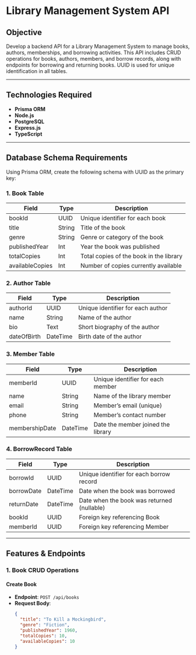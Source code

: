 # Library Management System API

## Objective
Develop a backend API for a Library Management System to manage books, authors, memberships, and borrowing activities. This API includes CRUD operations for books, authors, members, and borrow records, along with endpoints for borrowing and returning books. UUID is used for unique identification in all tables.

---

## Technologies Required
- **Prisma ORM**
- **Node.js**
- **PostgreSQL**
- **Express.js**
- **TypeScript**

---

## Database Schema Requirements
Using Prisma ORM, create the following schema with UUID as the primary key:

### 1. Book Table
| Field           | Type   | Description                               |
|-----------------|--------|-------------------------------------------|
| bookId          | UUID   | Unique identifier for each book           |
| title           | String | Title of the book                         |
| genre           | String | Genre or category of the book             |
| publishedYear   | Int    | Year the book was published               |
| totalCopies     | Int    | Total copies of the book in the library   |
| availableCopies | Int    | Number of copies currently available      |

### 2. Author Table
| Field        | Type     | Description                          |
|--------------|----------|--------------------------------------|
| authorId     | UUID     | Unique identifier for each author    |
| name         | String   | Name of the author                   |
| bio          | Text     | Short biography of the author        |
| dateOfBirth  | DateTime | Birth date of the author             |

### 3. Member Table
| Field           | Type     | Description                           |
|-----------------|----------|---------------------------------------|
| memberId        | UUID     | Unique identifier for each member     |
| name            | String   | Name of the library member           |
| email           | String   | Member’s email (unique)              |
| phone           | String   | Member’s contact number              |
| membershipDate  | DateTime | Date the member joined the library   |

### 4. BorrowRecord Table
| Field        | Type     | Description                           |
|--------------|----------|---------------------------------------|
| borrowId     | UUID     | Unique identifier for each borrow record |
| borrowDate   | DateTime | Date when the book was borrowed       |
| returnDate   | DateTime | Date when the book was returned (nullable) |
| bookId       | UUID     | Foreign key referencing Book          |
| memberId     | UUID     | Foreign key referencing Member        |

---

## Features & Endpoints

### 1. Book CRUD Operations

#### Create Book
- **Endpoint**: `POST /api/books`
- **Request Body**:
  ```json
  {
    "title": "To Kill a Mockingbird",
    "genre": "Fiction",
    "publishedYear": 1960,
    "totalCopies": 10,
    "availableCopies": 10
  }
